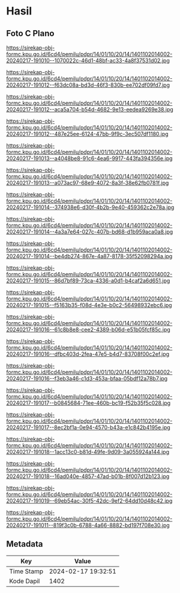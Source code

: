 # Hasil

## Foto C Plano

https://sirekap-obj-formc.kpu.go.id/6cd4/pemilu/pdpr/14/01/10/20/14/1401102014002-20240217-191010--1070022c-46d1-48bf-ac33-4a8f37531d02.jpg

https://sirekap-obj-formc.kpu.go.id/6cd4/pemilu/pdpr/14/01/10/20/14/1401102014002-20240217-191012--f63dc08a-bd3d-46f3-830b-ee702df09fd7.jpg

https://sirekap-obj-formc.kpu.go.id/6cd4/pemilu/pdpr/14/01/10/20/14/1401102014002-20240217-191012--aca5a704-b54d-4682-9e13-eedea9269e38.jpg

https://sirekap-obj-formc.kpu.go.id/6cd4/pemilu/pdpr/14/01/10/20/14/1401102014002-20240217-191012--487e25ee-6124-47bb-9f9c-3ec507df1180.jpg

https://sirekap-obj-formc.kpu.go.id/6cd4/pemilu/pdpr/14/01/10/20/14/1401102014002-20240217-191013--a4048be8-91c6-4ea6-9917-443fa394356e.jpg

https://sirekap-obj-formc.kpu.go.id/6cd4/pemilu/pdpr/14/01/10/20/14/1401102014002-20240217-191013--a073ac97-68e9-4072-8a3f-38e62fb0781f.jpg

https://sirekap-obj-formc.kpu.go.id/6cd4/pemilu/pdpr/14/01/10/20/14/1401102014002-20240217-191014--374938e6-d30f-4b2b-9e40-459362c2e78a.jpg

https://sirekap-obj-formc.kpu.go.id/6cd4/pemilu/pdpr/14/01/10/20/14/1401102014002-20240217-191014--4a3a7e64-027c-407b-bd68-d1b959aca0a8.jpg

https://sirekap-obj-formc.kpu.go.id/6cd4/pemilu/pdpr/14/01/10/20/14/1401102014002-20240217-191014--be4db274-867e-4a87-8178-35f52098294a.jpg

https://sirekap-obj-formc.kpu.go.id/6cd4/pemilu/pdpr/14/01/10/20/14/1401102014002-20240217-191015--86d7bf89-73ca-4336-a0d1-b4caf2a6d651.jpg

https://sirekap-obj-formc.kpu.go.id/6cd4/pemilu/pdpr/14/01/10/20/14/1401102014002-20240217-191015--f5163b35-f08d-4e3e-b0c2-56498932ebc6.jpg

https://sirekap-obj-formc.kpu.go.id/6cd4/pemilu/pdpr/14/01/10/20/14/1401102014002-20240217-191016--61c8b8e8-cee2-4389-b06d-e51b05fcf85c.jpg

https://sirekap-obj-formc.kpu.go.id/6cd4/pemilu/pdpr/14/01/10/20/14/1401102014002-20240217-191016--dfbc403d-2fea-47e5-b4d7-83708f00c2ef.jpg

https://sirekap-obj-formc.kpu.go.id/6cd4/pemilu/pdpr/14/01/10/20/14/1401102014002-20240217-191016--f3eb3a46-c1d3-453a-bfaa-05bdf12a78b7.jpg

https://sirekap-obj-formc.kpu.go.id/6cd4/pemilu/pdpr/14/01/10/20/14/1401102014002-20240217-191017--b0845684-71ee-460b-bc19-f52b35f5c028.jpg

https://sirekap-obj-formc.kpu.go.id/6cd4/pemilu/pdpr/14/01/10/20/14/1401102014002-20240217-191017--8ec2bf1a-0e94-4570-b43a-e1c842b4195e.jpg

https://sirekap-obj-formc.kpu.go.id/6cd4/pemilu/pdpr/14/01/10/20/14/1401102014002-20240217-191018--1acc13c0-b81d-49fe-9d09-3a055924a144.jpg

https://sirekap-obj-formc.kpu.go.id/6cd4/pemilu/pdpr/14/01/10/20/14/1401102014002-20240217-191018--16ad040e-4857-47ad-b01b-8f007d12b123.jpg

https://sirekap-obj-formc.kpu.go.id/6cd4/pemilu/pdpr/14/01/10/20/14/1401102014002-20240217-191019--69eb54ac-30f5-42dc-9ef2-64dd10d48c42.jpg

https://sirekap-obj-formc.kpu.go.id/6cd4/pemilu/pdpr/14/01/10/20/14/1401102014002-20240217-191011--819f3c0b-6788-4a66-8882-bd197f708e30.jpg


## Metadata

| Key        | Value               |
| ---------- | ------------------- |
| Time Stamp | 2024-02-17 19:32:51 |
| Kode Dapil | 1402                |



